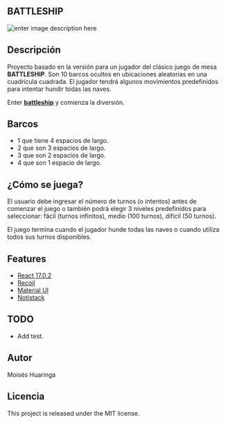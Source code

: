
## BATTLESHIP
![enter image description here](https://moiseshp.github.io/battleship/print-battleship.png)

## Descripción
Proyecto basado en la versión para un jugador del clásico juego de mesa **BATTLESHIP**. Son 10 barcos ocultos en ubicaciones aleatorias en una cuadrícula cuadrada. El jugador tendrá algunos movimientos predefinidos para intentar hundir todas las naves. 

Enter **[battleship](https://moiseshp.github.io/battleship/)** y comienza la diversión.

## Barcos
- 1 que tiene 4 espacios de largo. 
- 2 que son 3 espacios de largo. 
- 3 que son 2 espacios de largo. 
- 4 que son 1 espacio de largo. 

## ¿Cómo se juega?
El usuario debe ingresar el número de turnos (o intentos) antes de comenzar el juego o también podrá elegir 3 niveles predefinidos para seleccionar: fácil (turnos infinitos), medio (100 turnos), difícil (50 turnos).

El juego termina cuando el jugador hunde todas las naves o cuando utiliza todos sus turnos disponibles.

## Features

 - [React 17.0.2](https://reactjs.org/docs/getting-started.html)
 - [Recoil](https://recoiljs.org/)
 - [Material UI](https://material-ui.com/)
 - [Notistack](https://github.com/iamhosseindhv/notistack)

## TODO
 - Add test.

##  Autor
Moisés Huaringa

## Licencia
This project is released under the MIT license.